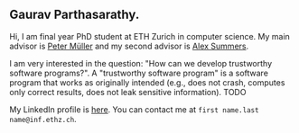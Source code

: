 ## Gaurav Parthasarathy.

Hi, I am final year PhD student at ETH Zurich in computer science. 
My main advisor is [Peter Müller](https://www.pm.inf.ethz.ch/people/person-detail.html?persid=112017) and my second advisor is [Alex Summers](https://www.cs.ubc.ca/~alexsumm/).

I am very interested in the question: "How can we develop trustworthy software programs?".
A "trustworthy software program" is a software program that works as originally intended (e.g., does not crash, computes only correct results, does not leak sensitive information).
TODO

My LinkedIn profile is [here](https://ch.linkedin.com/in/gaurav-parthasarathy-486554309).
You can contact me at `first name.last name@inf.ethz.ch`. 